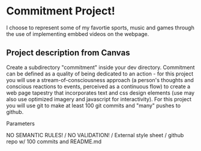# Commitment Project!

I choose to represent some of my favortie sports, music and games through the use of implementing embbed videos on the webpage.

## Project description from Canvas

Create a subdirectory "commitment" inside your dev directory. Commitment can be defined as a quality of being dedicated to an action - for this project you will use a stream-of-consciousness approach (a person's thoughts and conscious reactions to events, perceived as a continuous flow) to create a web page tapestry that incorporates text and css design elements (use may also use optimized imagery and javascript for interactivity). For this project you will use git to make at least 100 git commits and "many" pushes to github.


Parameters

NO SEMANTIC RULES! / NO VALIDATION! / External style sheet / github repo w/ 100 commits and README.md